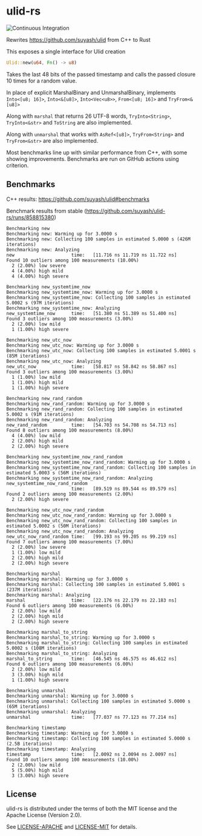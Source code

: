 # ulid-rs

![Continuous Integration](https://github.com/suyash/ulid-rs/workflows/Continuous%20Integration/badge.svg)

Rewrites https://github.com/suyash/ulid from C++ to Rust

This exposes a single interface for Ulid creation

```rust
Ulid::new(u64, Fn() -> u8)
```

Takes the last 48 bits of the passed timestamp and calls the passed closure
10 times for a random value.

In place of explicit MarshalBinary and UnmarshalBinary, implements
`Into<[u8; 16]>`, `Into<&[u8]>`, `Into<Vec<u8>>`, `From<[u8; 16]>` and `TryFrom<&[u8]>`

Along with `marshal` that returns 26 UTF-8 words, `TryInto<String>`, `TryInto<&str>`
and `ToString` are also implemented.

Along with `unmarshal` that works with `AsRef<[u8]>`, `TryFrom<String>` and `TryFrom<&str>`
are also implemented.

Most benchmarks line up with similar performance from C++, with some showing
improvements. Benchmarks are run on GitHub actions using criterion.

## Benchmarks

C++ results: https://github.com/suyash/ulid#benchmarks

Benchmark results from stable (https://github.com/suyash/ulid-rs/runs/858815380)

```
Benchmarking new
Benchmarking new: Warming up for 3.0000 s
Benchmarking new: Collecting 100 samples in estimated 5.0000 s (426M iterations)
Benchmarking new: Analyzing
new                     time:   [11.716 ns 11.719 ns 11.722 ns]
Found 10 outliers among 100 measurements (10.00%)
  2 (2.00%) low severe
  4 (4.00%) high mild
  4 (4.00%) high severe

Benchmarking new_systemtime_now
Benchmarking new_systemtime_now: Warming up for 3.0000 s
Benchmarking new_systemtime_now: Collecting 100 samples in estimated 5.0002 s (97M iterations)
Benchmarking new_systemtime_now: Analyzing
new_systemtime_now      time:   [51.380 ns 51.389 ns 51.400 ns]
Found 3 outliers among 100 measurements (3.00%)
  2 (2.00%) low mild
  1 (1.00%) high severe

Benchmarking new_utc_now
Benchmarking new_utc_now: Warming up for 3.0000 s
Benchmarking new_utc_now: Collecting 100 samples in estimated 5.0001 s (85M iterations)
Benchmarking new_utc_now: Analyzing
new_utc_now             time:   [58.817 ns 58.842 ns 58.867 ns]
Found 3 outliers among 100 measurements (3.00%)
  1 (1.00%) low mild
  1 (1.00%) high mild
  1 (1.00%) high severe

Benchmarking new_rand_random
Benchmarking new_rand_random: Warming up for 3.0000 s
Benchmarking new_rand_random: Collecting 100 samples in estimated 5.0002 s (91M iterations)
Benchmarking new_rand_random: Analyzing
new_rand_random         time:   [54.703 ns 54.708 ns 54.713 ns]
Found 8 outliers among 100 measurements (8.00%)
  4 (4.00%) low mild
  2 (2.00%) high mild
  2 (2.00%) high severe

Benchmarking new_systemtime_now_rand_random
Benchmarking new_systemtime_now_rand_random: Warming up for 3.0000 s
Benchmarking new_systemtime_now_rand_random: Collecting 100 samples in estimated 5.0003 s (56M iterations)
Benchmarking new_systemtime_now_rand_random: Analyzing
new_systemtime_now_rand_random
                        time:   [89.519 ns 89.544 ns 89.579 ns]
Found 2 outliers among 100 measurements (2.00%)
  2 (2.00%) high severe

Benchmarking new_utc_now_rand_random
Benchmarking new_utc_now_rand_random: Warming up for 3.0000 s
Benchmarking new_utc_now_rand_random: Collecting 100 samples in estimated 5.0002 s (50M iterations)
Benchmarking new_utc_now_rand_random: Analyzing
new_utc_now_rand_random time:   [99.193 ns 99.205 ns 99.219 ns]
Found 7 outliers among 100 measurements (7.00%)
  2 (2.00%) low severe
  1 (1.00%) low mild
  2 (2.00%) high mild
  2 (2.00%) high severe

Benchmarking marshal
Benchmarking marshal: Warming up for 3.0000 s
Benchmarking marshal: Collecting 100 samples in estimated 5.0001 s (237M iterations)
Benchmarking marshal: Analyzing
marshal                 time:   [22.176 ns 22.179 ns 22.183 ns]
Found 6 outliers among 100 measurements (6.00%)
  2 (2.00%) low mild
  2 (2.00%) high mild
  2 (2.00%) high severe

Benchmarking marshal_to_string
Benchmarking marshal_to_string: Warming up for 3.0000 s
Benchmarking marshal_to_string: Collecting 100 samples in estimated 5.0002 s (108M iterations)
Benchmarking marshal_to_string: Analyzing
marshal_to_string       time:   [46.545 ns 46.575 ns 46.612 ns]
Found 6 outliers among 100 measurements (6.00%)
  2 (2.00%) low mild
  3 (3.00%) high mild
  1 (1.00%) high severe

Benchmarking unmarshal
Benchmarking unmarshal: Warming up for 3.0000 s
Benchmarking unmarshal: Collecting 100 samples in estimated 5.0000 s (65M iterations)
Benchmarking unmarshal: Analyzing
unmarshal               time:   [77.037 ns 77.123 ns 77.214 ns]

Benchmarking timestamp
Benchmarking timestamp: Warming up for 3.0000 s
Benchmarking timestamp: Collecting 100 samples in estimated 5.0000 s (2.5B iterations)
Benchmarking timestamp: Analyzing
timestamp               time:   [2.0092 ns 2.0094 ns 2.0097 ns]
Found 10 outliers among 100 measurements (10.00%)
  2 (2.00%) low mild
  5 (5.00%) high mild
  3 (3.00%) high severe
```

## License

ulid-rs is distributed under the terms of both the MIT license and the
Apache License (Version 2.0).

See [LICENSE-APACHE](LICENSE-APACHE) and [LICENSE-MIT](LICENSE-MIT) for details.
